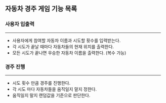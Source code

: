 ## 자동차 경주 게임 기능 목록

### 사용자 입출력

--- 

* 사용자에게 참여할 자동차 이름과 시도할 횟수를 입력받는다.
* 각 시도가 끝날 때마다 자동차들의 현재 위치를 출력한다.
* 모든 시도가 끝나면 우승한 자동차 이름을 출력한다. (복수 가능)


### 경주 진행

---

* 시도 횟수 만큼 경주를 진행한다.
* 각 시도 마다 자동차들을 움직일지 말지 정한다.
* 움직일지 말지 랜덤값을 기준으로 판단한다.

